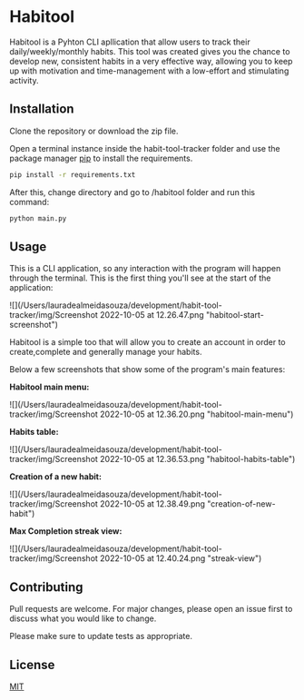 # Habitool

Habitool is a Pyhton CLI apllication that allow users to track their daily/weekly/monthly habits.
This tool was created gives you the chance to develop new, consistent habits in a very effective way, allowing you to keep up with motivation and time-management with a low-effort and stimulating activity.

## Installation
Clone the repository or download the zip file.

Open a terminal instance inside the habit-tool-tracker folder and use the package manager [pip](https://pip.pypa.io/en/stable/) to install the requirements.

```bash
pip install -r requirements.txt
```
After this, change directory and go to /habitool folder and run this command:
```bash
python main.py
```

## Usage
This is a CLI application, so any interaction with the program will happen through the terminal.
This is the first thing you'll see at the start of the application:

![](/Users/lauradealmeidasouza/development/habit-tool-tracker/img/Screenshot 2022-10-05 at 12.26.47.png "habitool-start-screenshot")

Habitool is a simple too that will allow you to create an account in order to create,complete and generally manage your habits.

Below a few screenshots that show some of the program's main features:

**Habitool main menu:**

![](/Users/lauradealmeidasouza/development/habit-tool-tracker/img/Screenshot 2022-10-05 at 12.36.20.png "habitool-main-menu")

**Habits table:**

![](/Users/lauradealmeidasouza/development/habit-tool-tracker/img/Screenshot 2022-10-05 at 12.36.53.png "habitool-habits-table")

**Creation of a new habit:**

![](/Users/lauradealmeidasouza/development/habit-tool-tracker/img/Screenshot 2022-10-05 at 12.38.49.png "creation-of-new-habit")

**Max Completion streak view:**

![](/Users/lauradealmeidasouza/development/habit-tool-tracker/img/Screenshot 2022-10-05 at 12.40.24.png "streak-view")



## Contributing
Pull requests are welcome. For major changes, please open an issue first to discuss what you would like to change.

Please make sure to update tests as appropriate.

## License
[MIT](https://choosealicense.com/licenses/mit/)